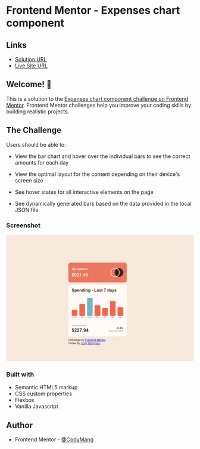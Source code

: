 # Frontend Mentor - Expenses chart component

## Links

- [Solution URL](https://www.frontendmentor.io/solutions/expenses-chart-in-htmlcssjavascript-rdxYIrBV6n)
- [Live Site URL](https://codymang.github.io/expenses-chart-component/)

## Welcome! 👋

This is a solution to the [Expenses chart component challenge on Frontend Mentor](https://www.frontendmentor.io/challenges/expenses-chart-component-e7yJBUdjwt). Frontend Mentor challenges help you improve your coding skills by building realistic projects. 

## The Challenge

Users should be able to:

- View the bar chart and hover over the individual bars to see the correct amounts for each day

- View the optimal layout for the content depending on their device's screen size
- See hover states for all interactive elements on the page
- See dynamically generated bars based on the data provided in the local JSON file

### Screenshot
![Screenshot of site](/screenshot.png "Screenshot")

### Built with
- Semantic HTML5 markup
- CSS custom properties
- Flexbox
- Vanilla Javascript

## Author
- Frontend Mentor - [@CodyMang](https://www.frontendmentor.io/profile/CodyMang)
